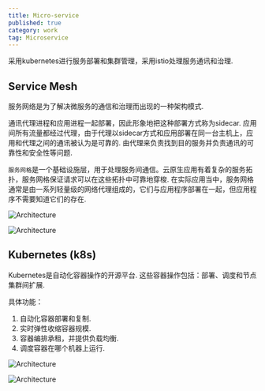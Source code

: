 ```yaml
---
title: Micro-service 
published: true
category: work
tag: Microservice
---
```


采用kubernetes进行服务部署和集群管理，采用istio处理服务通讯和治理.

## Service Mesh

服务网络是为了解决微服务的通信和治理而出现的一种架构模式.

通讯代理进程和应用进程一起部署，因此形象地把这种部署方式称为sidecar. 应用间所有流量都经过代理，由于代理以sidecar方式和应用部署在同一台主机上，应用和代理之间的通讯被认为是可靠的. 由代理来负责找到目的服务并负责通讯的可靠性和安全性等问题.

`服务网格`是一个基础设施层，用于处理服务间通信。云原生应用有着复杂的服务拓扑，服务网格保证请求可以在这些拓扑中可靠地穿梭. 在实际应用当中，服务网格通常是由一系列轻量级的网络代理组成的，它们与应用程序部署在一起，但应用程序不需要知道它们的存在.

![Architecture](http://plusnet.cn/assets/include/istio.png)

![Architecture](http://plusnet.cn/assets/include/istio1.png)

## Kubernetes (k8s) 
Kubernetes是自动化容器操作的开源平台. 这些容器操作包括：部署、调度和节点集群间扩展.

具体功能：
1. 自动化容器部署和复制.
2. 实时弹性收缩容器规模.
3. 容器编排承租，并提供负载均衡.
4. 调度容器在哪个机器上运行.

![Architecture](http://plusnet.cn/assets/include/k8s_architecture.png)

![Architecture](http://plusnet.cn/assets/include/k8s_node2.png)
